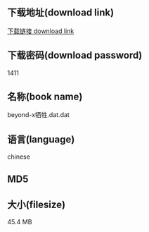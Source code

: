 ## 下载地址(download link)
[下载链接 download link](https://tutu365.netlify.app/?s=beyond-x%E7%89%BA%E7%89%B2.dat)

## 下载密码(download password)
1411

## 名称(book name)
beyond-x牺牲.dat.dat

## 语言(language)
chinese

## MD5


## 大小(filesize)
45.4 MB
